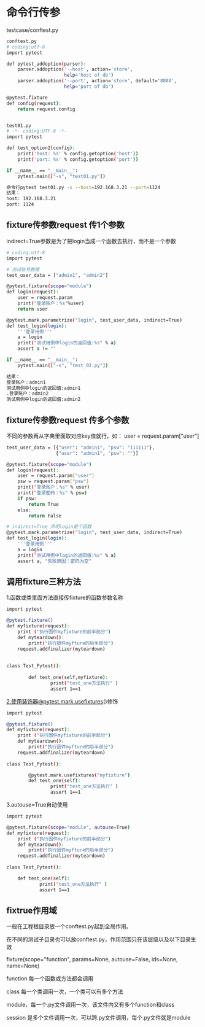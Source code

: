 # 命令行传参

testcase/conftest.py

```.bash
conftest.py
# coding:utf-8
import pytest

def pytest_addoption(parser):
    parser.addoption('--host', action='store',
                     help='host of db')
    parser.addoption('--port', action='store', default='8888',
                     help='port of db')

@pytest.fixture
def config(request):
    return request.config                   


test01.py
# -*- coding:UTF-8 -*-
import pytest

def test_option2(config):
    print('host: %s' % config.getoption('host'))
    print('port: %s' % config.getoption('port'))

if __name__ == "__main__":
    pytest.main(["-s", "test01.py"])

命令行pytest test01.py -s --host=192.168.3.21 --port=1124
结果：
host: 192.168.3.21
port: 1124
```

## fixture传参数request 传1个参数

indirect=True参数是为了把login当成一个函数去执行，而不是一个参数

```.bash
# coding:utf-8
import pytest

# 测试账号数据
test_user_data = ["admin1", "admin2"]

@pytest.fixture(scope="module")
def login(request):
    user = request.param
    print("登录账户：%s"%user)
    return user

@pytest.mark.parametrize("login", test_user_data, indirect=True)
def test_login(login):
    '''登录用例'''
    a = login
    print("测试用例中login的返回值:%s" % a)
    assert a != ""

if __name__ == "__main__":
    pytest.main(["-s", "test_02.py"])

结果：    
登录账户：admin1
测试用例中login的返回值:admin1
.登录账户：admin2
测试用例中login的返回值:admin2
```

## fixture传参数request 传多个参数

不同的参数再从字典里面取对应key值就行，如： user = request.param["user"]

```.bash
test_user_data = [{"user": "admin1", "psw": "111111"},
                  {"user": "admin1", "psw": ""}]

@pytest.fixture(scope="module")
def login(request):
    user = request.param["user"]
    psw = request.param["psw"]
    print("登录账户：%s" % user)
    print("登录密码：%s" % psw)
    if psw:
        return True
    else:
        return False

# indirect=True 声明login是个函数
@pytest.mark.parametrize("login", test_user_data, indirect=True)
def test_login(login):
    '''登录用例'''
    a = login
    print("测试用例中login的返回值:%s" % a)
    assert a, "失败原因：密码为空"
```

## 调用fixture三种方法

1.函数或类里面方法直接传fixture的函数参数名称

```.bash
import pytest

@pytest.fixture()
def myfixture(request):
    print ("执行固件myfixture的前半部分")
    def myteardown():
        print("执行固件myfture的后半部分")
    request.addfinalizer(myteardown)
 
 
class Test_Pytest():
 
        def test_one(self,myfixture):
                print("test_one方法执行" )
                assert 1==1
```

2.使用装饰器@pytest.mark.usefixtures()修饰

```.bash
import pytest

@pytest.fixture()
def myfixture(request):
    print ("执行固件myfixture的前半部分")
    def myteardown():
        print("执行固件myfture的后半部分")
    request.addfinalizer(myteardown)
 
class Test_Pytest():

        @pytest.mark.usefixtures("myfixture")
        def test_one(self):
                print("test_one方法执行" )
                assert 1==1
```

3.autouse=True自动使用

```.bash
import pytest

@pytest.fixture(scope="module", autouse=True)
def myfixture(request):
    print ("执行固件myfixture的前半部分")
    def myteardown():
        print("执行固件myfture的后半部分")
    request.addfinalizer(myteardown)
 
class Test_Pytest():

    def test_one(self):
            print("test_one方法执行" )
            assert 1==1
```

## fixtrue作用域

一般在工程根目录放一个conftest.py起到全局作用。

在不同的测试子目录也可以放conftest.py，作用范围只在该层级以及以下目录生效

fixture(scope="function", params=None, autouse=False, ids=None, name=None)

function 每一个函数或方法都会调用

class 每一个类调用一次，一个类可以有多个方法

module，每一个.py文件调用一次，该文件内又有多个function和class

session 是多个文件调用一次，可以跨.py文件调用，每个.py文件就是module
